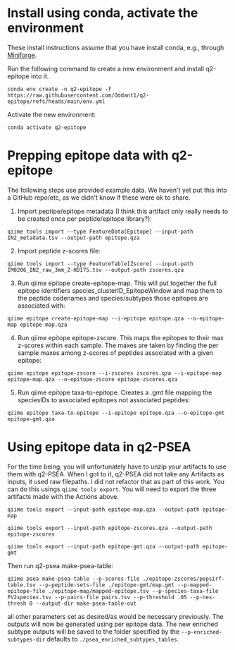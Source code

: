 # Install using conda, activate the environment

These install instructions assume that you have install conda, e.g., through [Miniforge](https://github.com/conda-forge/miniforge).

Run the following command to create a new environment and install q2-epitope into it.

```
conda env create -n q2-epitope -f https://raw.githubusercontent.com/Oddant1/q2-epitope/refs/heads/main/env.yml
```

Activate the new environment:

```
conda activate q2-epitope
```

# Prepping epitope data with q2-epitope

The following steps use provided example data.
We haven't yet put this into a GitHub repo/etc, as we didn't know if these were ok to share.

1. Import peptipe/epitope metadata (I think this artifact only really needs to be created once per peptide/epitope library?):

`qiime tools import --type FeatureData[Epitope] --input-path IN2_metadata.tsv --output-path epitope.qza`

2. Import peptide z-scores file:

`qiime tools import --type FeatureTable[Zscore] --input-path IM0206_IN2_raw_3mm_Z-HDI75.tsv --output-path zscores.qza`

3. Run qiime epitope create-epitope-map. This will put together the full epitope identifiers species_clusterID_EpitopeWindow and map them to the peptide codenames and species/subtypes those epitopes are associated with:

`qiime epitope create-epitope-map --i-epitope epitope.qza --o-epitope-map epitope-map.qza`

4. Run qiime epitope epitope-zscore. This maps the epitopes to their max z-scores within each sample. The maxes are taken by finding the per sample maxes among z-scores of peptides associated with a given epitope:

`qiime epitope epitope-zscore --i-zscores zscores.qza --i-epitope-map epitope-map.qza --o-epitope-zscore epitope-zscores.qza`

5. Run qiime epitope taxa-to-epitope. Creates a .gmt file mapping the speciesIDs to associated epitopes not associated peptides:

`qiime epitope taxa-to-epitope --i-epitope epitope.qza --o-epitope-gmt epitope-gmt.qza`

# Using epitope data in q2-PSEA

For the time being, you will unfortunately have to unzip your artifacts to use them with q2-PSEA. When I got to it, q2-PSEA did not take any Artifacts as inputs, it used raw filepaths. I did not refactor that as part of this work. You can do this usings `qiime tools export`. You will need to export the three artifacts made with the Actions above.

`qiime tools export --input-path epitope-map.qza --output-path epitope-map`

`qiime tools export --input-path epitope-zscores.qza --output-path epitope-zscores`

`qiime tools export --input-path epitope-gmt.qza --output-path epitope-gmt`

Then run q2-psea make-psea-table:

`qiime psea make-psea-table --p-scores-file ./epitope-zscores/pepsirf-table.tsv --p-peptide-sets-file ./epitope-gmt/map.gmt --p-mapped-epitope-file ./epitope-map/mapped-epitope.tsv --p-species-taxa-file PV2species.tsv --p-pairs-file pairs.tsv --p-threshold .05 --p-nes-thresh 0 --output-dir make-psea-table-out`

all other parameters set as desired/as would be necessary previously. The outputs will now be generated using per epitope data. The new enriched subtype outputs will be saved to the folder specified by the `--p-enriched-subtypes-dir` defaults to `./psea_enriched_subtypes_tables`.
